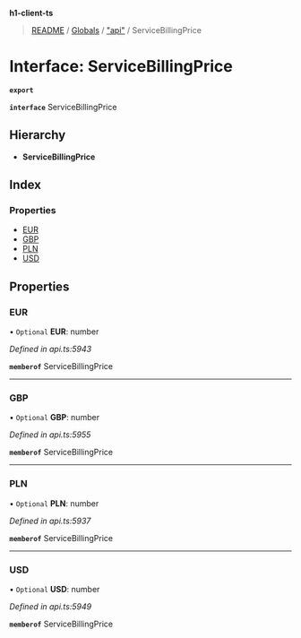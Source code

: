 **h1-client-ts**

> [README](../README.md) / [Globals](../globals.md) / ["api"](../modules/_api_.md) / ServiceBillingPrice

# Interface: ServiceBillingPrice

**`export`** 

**`interface`** ServiceBillingPrice

## Hierarchy

* **ServiceBillingPrice**

## Index

### Properties

* [EUR](_api_.servicebillingprice.md#eur)
* [GBP](_api_.servicebillingprice.md#gbp)
* [PLN](_api_.servicebillingprice.md#pln)
* [USD](_api_.servicebillingprice.md#usd)

## Properties

### EUR

• `Optional` **EUR**: number

*Defined in api.ts:5943*

**`memberof`** ServiceBillingPrice

___

### GBP

• `Optional` **GBP**: number

*Defined in api.ts:5955*

**`memberof`** ServiceBillingPrice

___

### PLN

• `Optional` **PLN**: number

*Defined in api.ts:5937*

**`memberof`** ServiceBillingPrice

___

### USD

• `Optional` **USD**: number

*Defined in api.ts:5949*

**`memberof`** ServiceBillingPrice
